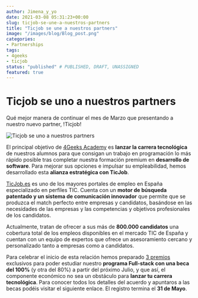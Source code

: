 ```yaml
---
author: Jimena_y_yo
date: 2021-03-08 05:31:23+00:00
slug: ticjob-se-une-a-nuestros-partners
title: "Ticjob se une a nuestros partners"
image: "/images/blog/Blog_post.png"
categories:
- Partnerships
tags:
- 4geeks
- ticjob
status: "published" # PUBLISHED, DRAFT, UNASSIGNED
featured: true
---
```



# Ticjob se uno a nuestros partners

Qué mejor manera de continuar el mes de Marzo que presentando a nuestro nuevo partner, !Ticjob!

![Ticjob se uno a nuestros partners](https://github.com/4GeeksAcademy/website-v2/blob/master/static/images/blog/ARTE_BLOG.png?raw=true)

El principal objetivo de [4Geeks Academy](/) es **lanzar la carrera tecnológica** de nuestros alumnos para que consigan un trabajo en programación lo más rápido posible tras completar nuestra formación premium en **desarrollo de software**. Para mejorar sus opciones e impulsar su empleabilidad, hemos desarrollado esta **alianza estratégica con TicJob**.

[TicJob.es](http://ticjob.es/) es uno de los mayores portales de empleo en España especializado en perfiles TIC. Cuenta con un **motor de búsqueda patentado y un sistema de comunicación innovador** que permite que se produzca el match perfecto entre empresas y candidatos, basándose en las necesidades de las empresas y las competencias y objetivos profesionales de los candidatos.

Actualmente, tratan de ofrecer a sus más de **800.000 candidatos** una cobertura total de los empleos disponibles en el mercado TIC de España y cuentan con un equipo de expertos que ofrece un asesoramiento cercano y personalizado tanto a empresas como a candidatos.

Para celebrar el inicio de esta relación hemos preparado [3 premios](https://ticjob.es/esp/trabajo/desarrollador-programador-fullstack-beca-100/46577) exclusivos para poder estudiar nuestro **programa Full-stack con una beca del 100%** (y otra del 80%) a partir del próximo Julio, y que así, el componente económico no sea un obstáculo para **lanzar tu carrera tecnológica**. Para conocer todos los detalles del acuerdo y apuntaros a las becas podéis visitar el siguiente enlace. El registro termina el **31 de Mayo**.
